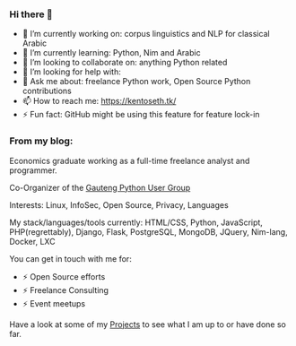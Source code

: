 ### Hi there 👋

- 🔭 I’m currently working on: corpus linguistics and NLP for classical Arabic
- 🌱 I’m currently learning: Python, Nim and Arabic
- 👯 I’m looking to collaborate on: anything Python related
- 🤔 I’m looking for help with: <to be announced when I figure it out>
- 💬 Ask me about: freelance Python work, Open Source Python contributions
- 📫 How to reach me: https://kentoseth.tk/
- ⚡ Fun fact: GitHub might be using this feature for feature lock-in
  
### From my blog:

Economics graduate working as a full-time freelance analyst and programmer.

Co-Organizer of the [Gauteng Python User Group](https://www.meetup.com/Gauteng-Python-Users-Group/)

Interests: Linux, InfoSec, Open Source, Privacy, Languages

My stack/languages/tools currently: HTML/CSS, Python, JavaScript, PHP(regrettably), Django, Flask, PostgreSQL, MongoDB, JQuery, Nim-lang, Docker, LXC

You can get in touch with me for:

 - ⚡ Open Source efforts
 - ⚡ Freelance Consulting
 - ⚡ Event meetups

Have a look at some of my [Projects](https://kentoseth.tk/pages/projects.html) to see what I am up to or have done so far.
